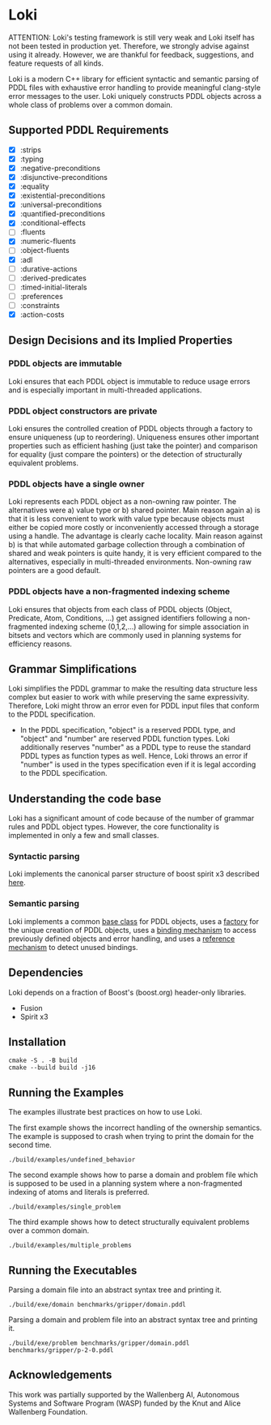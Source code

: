 # Loki

ATTENTION: Loki's testing framework is still very weak and Loki itself has not been tested in production yet. Therefore, we strongly advise against using it already. However, we are thankful for feedback, suggestions, and feature requests of all kinds.

Loki is a modern C++ library for efficient syntactic and semantic parsing of PDDL files with exhaustive error handling to provide meaningful clang-style error messages to the user. Loki uniquely constructs PDDL objects across a whole class of problems over a common domain.

## Supported PDDL Requirements

- [x] :strips
- [x] :typing
- [x] :negative-preconditions
- [x] :disjunctive-preconditions
- [x] :equality
- [x] :existential-preconditions
- [x] :universal-preconditions
- [x] :quantified-preconditions
- [x] :conditional-effects
- [ ] :fluents
- [x] :numeric-fluents
- [ ] :object-fluents
- [x] :adl
- [ ] :durative-actions
- [ ] :derived-predicates
- [ ] :timed-initial-literals
- [ ] :preferences
- [ ] :constraints
- [x] :action-costs

## Design Decisions and its Implied Properties

### PDDL objects are immutable

Loki ensures that each PDDL object is immutable to reduce usage errors and is especially important in multi-threaded applications.

### PDDL object constructors are private

Loki ensures the controlled creation of PDDL objects through a factory to ensure uniqueness (up to reordering). Uniqueness ensures other important properties such as efficient hashing (just take the pointer) and comparison for equality (just compare the pointers) or the detection of structurally equivalent problems.

### PDDL objects have a single owner

Loki represents each PDDL object as a non-owning raw pointer. The alternatives were a) value type or b) shared pointer. Main reason again a) is that it is less convenient to work with value type because objects must either be copied more costly or inconveniently accessed through a storage using a handle. The advantage is clearly cache locality. Main reason against b) is that while automated garbage collection through a combination of shared and weak pointers is quite handy, it is very efficient compared to the alternatives, especially in multi-threaded environments. Non-owning raw pointers are a good default.

### PDDL objects have a non-fragmented indexing scheme

Loki ensures that objects from each class of PDDL objects (Object, Predicate, Atom, Conditions, ...) get assigned identifiers following a non-fragmented indexing scheme (0,1,2,...) allowing for simple association in bitsets and vectors which are commonly used in planning systems for efficiency reasons.

## Grammar Simplifications

Loki simplifies the PDDL grammar to make the resulting data structure less complex but easier to work with while preserving the same expressivity. Therefore, Loki might throw an error even for PDDL input files that conform to the PDDL specification.

- In the PDDL specification, "object" is a reserved PDDL type, and "object" and "number" are reserved PDDL function types. Loki additionally reserves "number" as a PDDL type to reuse the standard PDDL types as function types as well. Hence, Loki throws an error if "number" is used in the types specification even if it is legal according to the PDDL specification.

## Understanding the code base

Loki has a significant amount of code because of the number of grammar rules and PDDL object types. However, the core functionality is implemented in only a few and small classes.

### Syntactic parsing

Loki implements the canonical parser structure of boost spirit x3 described [here](https://www.boost.org/doc/libs/1_83_0/libs/spirit/doc/x3/html/spirit_x3/tutorials/rexpr.html).

### Semantic parsing

Loki implements a common [base class](https://github.com/drexlerd/Loki/blob/main/include/loki/common/pddl/base.hpp) for PDDL objects, uses a [factory](https://github.com/drexlerd/Loki/blob/main/include/loki/common/persistent_factory.hpp) for the unique creation of PDDL objects, uses a [binding mechanism](https://github.com/drexlerd/Loki/blob/main/include/loki/common/pddl/scope.hpp) to access previously defined objects and error handling, and uses a [reference mechanism](https://github.com/drexlerd/Loki/blob/main/include/loki/common/pddl/reference.hpp) to detect unused bindings.


## Dependencies

Loki depends on a fraction of Boost's (boost.org) header-only libraries.

- Fusion
- Spirit x3


## Installation

```console
cmake -S . -B build
cmake --build build -j16
```

## Running the Examples

The examples illustrate best practices on how to use Loki.

The first example shows the incorrect handling of the ownership semantics. The example is supposed to crash when trying to print the domain for the second time.

```console
./build/examples/undefined_behavior
```

The second example shows how to parse a domain and problem file which is supposed to be used in a planning system where a non-fragmented indexing of atoms and literals is preferred.

```console
./build/examples/single_problem
```

The third example shows how to detect structurally equivalent problems over a common domain.

```console
./build/examples/multiple_problems
```


## Running the Executables

Parsing a domain file into an abstract syntax tree and printing it.

```console
./build/exe/domain benchmarks/gripper/domain.pddl
```

Parsing a domain and problem file into an abstract syntax tree and printing it.

```console
./build/exe/problem benchmarks/gripper/domain.pddl benchmarks/gripper/p-2-0.pddl
```


## Acknowledgements

This work was partially supported by the Wallenberg AI, Autonomous Systems and Software Program (WASP) funded by the Knut and Alice Wallenberg Foundation.
